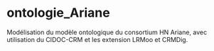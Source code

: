 # ontologie_Ariane
Modélisation du modèle ontologique du consortium HN Ariane, avec utilisation du CIDOC-CRM et les extension LRMoo et CRMDig.

